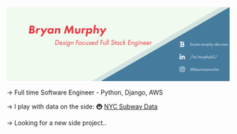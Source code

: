 [![Social banner for murphyb2](assets/GithubSocialBanner.svg)](http://www.bryan-murphy-dev.com)

→ Full time Software Engineer - Python, Django, AWS

→ I play with data on the side: 🚇 [NYC Subway Data](http://www.bryan-murphy-dev.com/subway)

→ Looking for a new side project..
